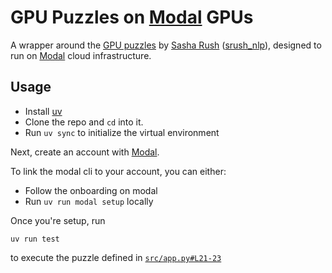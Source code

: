 # GPU Puzzles on [Modal](https://modal.com/) GPUs

A wrapper around the [GPU puzzles](https://github.com/srush/GPU-Puzzles) by [Sasha Rush](http://rush-nlp.com) ([srush_nlp](https://twitter.com/srush_nlp)), designed to run on [Modal](https://modal.com/) cloud infrastructure.

## Usage

- Install [uv](https://docs.astral.sh/uv/)
- Clone the repo and `cd` into it. 
- Run `uv sync` to initialize the virtual environment

Next, create an account with [Modal](https://modal.com/).

To link the modal cli to your account, you can either:
- Follow the onboarding on modal
- Run `uv run modal setup` locally

Once you're setup, run 

```
uv run test
```

to execute the puzzle defined in [`src/app.py#L21-23`](src/app.py#L21-23)

